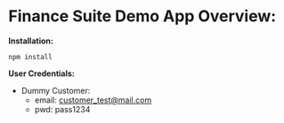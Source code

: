# Finance Suite Demo App Overview:

**Installation:**

```npm install```

**User Credentials:**

- Dummy Customer:
     - email: customer_test@mail.com
     - pwd: pass1234